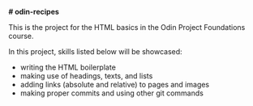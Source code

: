 **# odin-recipes**

This is the project for the HTML basics in the Odin Project Foundations course.

In this project, skills listed below will be showcased:
- writing the HTML boilerplate
- making use of headings, texts, and lists
- adding links (absolute and relative) to pages and images
- making proper commits and using other git commands